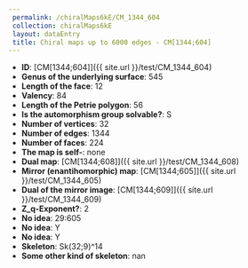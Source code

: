 ```yaml
--- 
 permalink: /chiralMaps6kE/CM_1344_604 
 collection: chiralMaps6kE
 layout: dataEntry
 title: Chiral maps up to 6000 edges - CM[1344;604]
---
```


- **ID**: [CM[1344;604]]({{ site.url }}/test/CM_1344_604)
- **Genus of the underlying surface**: 545
- **Length of the face**: 12
- **Valency**: 84
- **Length of the Petrie polygon**: 56
- **Is the automorphism group solvable?**: S
- **Number of vertices**: 32
- **Number of edges**: 1344
- **Number of faces**: 224
- **The map is self-**: none
- **Dual map**: [CM[1344;608]]({{ site.url }}/test/CM_1344_608)
- **Mirror (enantihomorphic) map**: [CM[1344;605]]({{ site.url }}/test/CM_1344_605)
- **Dual of the mirror image**: [CM[1344;609]]({{ site.url }}/test/CM_1344_609)
- **Z_q-Exponent?**: 2
- **No idea**:  29:605
- **No idea**: Y
- **No idea**: Y
- **Skeleton**: Sk(32;9)^14
- **Some other kind of skeleton**: nan
